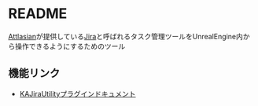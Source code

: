 # README #
[Attlasian](https://www.atlassian.com/ja)が提供している[Jira](https://www.atlassian.com/ja/software/jira)と呼ばれるタスク管理ツールをUnrealEngine内から操作できるようにするためのツール

## 機能リンク
* [KAJiraUtilityプラグインドキュメント](./Documents/KAJiraUtility.md)